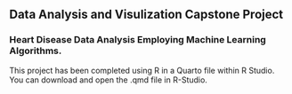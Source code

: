## Data Analysis and Visulization Capstone Project 


### Heart Disease Data Analysis Employing Machine Learning Algorithms.

This project has been completed using R in a Quarto file within R Studio. You can download and open the .qmd file in R-Studio.